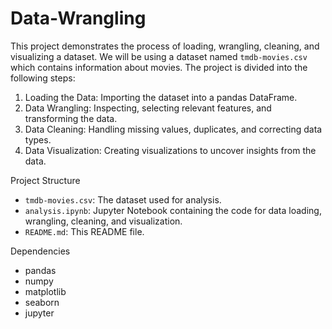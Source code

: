 # Data-Wrangling

This project demonstrates the process of loading, wrangling, cleaning, and visualizing a dataset. We will be using a dataset named `tmdb-movies.csv` which contains information about movies. The project is divided into the following steps:

1. Loading the Data: Importing the dataset into a pandas DataFrame.
2. Data Wrangling: Inspecting, selecting relevant features, and transforming the data.
3. Data Cleaning: Handling missing values, duplicates, and correcting data types.
4. Data Visualization: Creating visualizations to uncover insights from the data.

Project Structure

- `tmdb-movies.csv`: The dataset used for analysis.
- `analysis.ipynb`: Jupyter Notebook containing the code for data loading, wrangling, cleaning, and visualization.
- `README.md`: This README file.

Dependencies
- pandas
- numpy
- matplotlib
- seaborn
- jupyter


